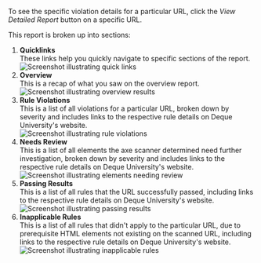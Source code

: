 To see the specific violation details for a particular URL, click the _View Detailed Report_ button on a specific URL.

This report is broken up into sections:

1. **Quicklinks**  
 These links help you quickly navigate to specific sections of the report.  
![Screenshot illustrating quick links](https://www.drupal.org/files/Quicklinks.png)
2. **Overview**  
 This is a recap of what you saw on the overview report.  
![Screenshot illustrating overview results](https://www.drupal.org/files/Overview%20Again.png)
3. **Rule Violations**  
 This is a list of all violations for a particular URL, broken down by severity and includes links to the respective rule details on Deque University's website.  
![Screenshot illustrating rule violations](https://www.drupal.org/files/Rule%20Violations.png)
4. **Needs Review**  
 This is a list of all elements the axe scanner determined need further investigation, broken down by severity and includes links to the respective rule details on Deque University's website.  
![Screenshot illustrating elements needing review](https://www.drupal.org/files/Needs%20Review.png)
5. **Passing Results**  
 This is a list of all rules that the URL successfully passed, including links to the respective rule details on Deque University's website.  
![Screenshot illustrating passing results](https://www.drupal.org/files/Passing%20Rules.png)
6. **Inapplicable Rules**  
 This is a list of all rules that didn't apply to the particular URL, due to prerequisite HTML elements not existing on the scanned URL, including links to the respective rule details on Deque University's website.  
![Screenshot illustrating inapplicable rules](https://www.drupal.org/files/Inapplicable%20Rules.png)